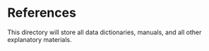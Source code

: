 # References

This directory will store all data dictionaries, manuals, and all other explanatory materials.
